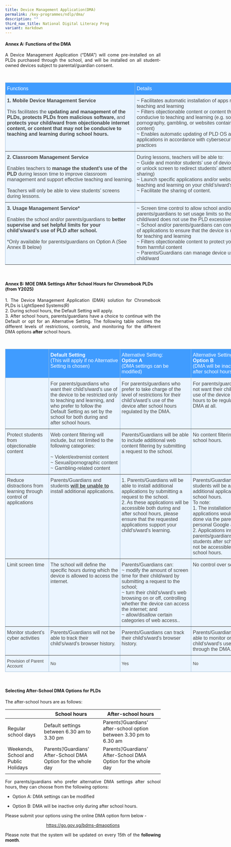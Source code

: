 ```yaml
---
title: Device Management Application(DMA)
permalink: /key-programmes/ndlp/dma/
description: ""
third_nav_title: National Digital Literacy Prog
variant: markdown
---
```

#### Annex A: Functions of the DMA

<p style="text-align:justify">A Device Management Application (“DMA”) will come pre-installed on all PLDs purchased through the school, and will be installed on all student-owned devices subject to parental/guardian consent.   </p>


<br>

<style type="text/css">
.tg  {border-collapse:collapse;border-color:#9ABAD9;border-spacing:0;}
.tg td{background-color:#EBF5FF;border-color:#9ABAD9;border-style:solid;border-width:0px;color:#444;
  font-family:Arial, sans-serif;font-size:14px;overflow:hidden;padding:10px 5px;word-break:normal;}
.tg th{background-color:#409cff;border-color:#9ABAD9;border-style:solid;border-width:0px;color:#fff;
  font-family:Arial, sans-serif;font-size:14px;font-weight:normal;overflow:hidden;padding:10px 5px;word-break:normal;}
.tg .tg-cey4{border-color:inherit;font-size:16px;text-align:left;vertical-align:top}
</style>
<table class="tg" style="undefined;table-layout: fixed; width: 842px">
<colgroup>
<col style="width: 421px">
<col style="width: 421px">
</colgroup>
<thead>
  <tr>
    <th class="tg-cey4">Functions</th>
    <th class="tg-cey4">Details</th>
  </tr>
</thead>
<tbody>
  <tr>
    <td class="tg-cey4"><span style="font-weight:bold">1. Mobile Device Management Service</span><br><br>This facilitates the <span style="font-weight:bold">updating and management of the PLDs, protects PLDs from malicious software, </span>and<span style="font-weight:bold"> protects your child/ward from objectionable internet content, or content that may not be conducive to teaching and learning during school hours.</span></td>
    <td class="tg-cey4">~ Facilitates automatic installation of apps required for teaching and learning<br>~ Filters objectionable content or content that may not be conducive to teaching and learning (e.g. social media, pornography, gambling, or websites containing extremist content)<br>~ Enables automatic updating of PLD OS and its applications in accordance with cybersecurity best practices</td>
  </tr>
  <tr>
    <td class="tg-cey4"><span style="font-weight:bold">2. Classroom Management Service</span><br><br>Enables teachers to <span style="font-weight:bold">manage the student’s use of the PLD </span>during lesson time to improve classroom management and support effective teaching and learning.<br><br>Teachers will only be able to view students’ screens during lessons.</td>
    <td class="tg-cey4">During lessons, teachers will be able to:<br>~ Guide and monitor students’ use of devices (e.g., lock or unlock screen to redirect students’ attention or screen sharing)<br>~ Launch specific applications and/or websites for teaching and learning on your child’s/ward’s device<br>~ Facilitate the sharing of content.</td>
  </tr>
  <tr>
    <td class="tg-cey4"><span style="font-weight:bold">3. Usage Management Service*</span><br><br>Enables the school and/or parents/guardians to <span style="font-weight:bold">better supervise and set helpful limits for your child’s/ward’s use of PLD after school. </span><br><br>*Only available for parents/guardians on Option A (See Annex B below)</td>
    <td class="tg-cey4">~ Screen time control to allow school and/or parents/guardians to set usage limits so that your child/ward does not use the PLD excessively<br>~ School and/or parents/guardians can control installation of applications to ensure that the device is used optimally for teaching and learning<br>~ Filters objectionable content to protect your child/ward from harmful content<br>~ Parents/Guardians can manage device usage of child/ward</td>
  </tr>
</tbody>
</table>

<br>


#### Annex B: MOE DMA Settings After School Hours for Chromebook PLDs (from Y2025)


<p style="text-align:justify;">1. The Device Management Application (DMA) solution for Chromebook PLDs is LightSpeed Systems(R)  <br>2.     During school hours, the Default Setting will apply. <br>3. After school hours, parents/guardians have a choice to continue with the Default or opt for an Alternative Setting. The following table outlines the different levels of restrictions, controls, and monitoring for the different DMA options <b>after</b> school hours.</p>

<br>
<style type="text/css">
.tg  {border-collapse:collapse;border-color:#9ABAD9;border-spacing:0;}
.tg td{background-color:#EBF5FF;border-color:#9ABAD9;border-style:solid;border-width:1px;color:#444;
  font-family:Arial, sans-serif;font-size:14px;overflow:hidden;padding:10px 5px;word-break:normal;}
.tg th{background-color:#409cff;border-color:#9ABAD9;border-style:solid;border-width:1px;color:#fff;
  font-family:Arial, sans-serif;font-size:14px;font-weight:normal;overflow:hidden;padding:10px 5px;word-break:normal;}
.tg .tg-186s{border-color:inherit;font-size:medium;text-align:left;vertical-align:top}
</style>
<table class="tg" style="undefined;table-layout: fixed; width: 834px">
<colgroup>
<col style="width: 141px">
<col style="width: 231px">
<col style="width: 231px">
<col style="width: 231px">
</colgroup>
<thead>
  <tr>
    <th class="tg-186s"></th>
		<th class="tg-186s"><b>Default Setting</b><br>(This will apply if no Alternative Setting is chosen)<br></th>
		<th class="tg-186s">Alternative Setting:<br><b>Option A</b><br>(DMA settings can be modified)</th>
		<th class="tg-186s">Alternative Setting:<br><b>Option B</b><br>(DMA will be inactive <b>only</b> after school hours)</th>
  </tr>
</thead>
<tbody>
  <tr>
    <td class="tg-186s"></td>
    <td class="tg-186s">For parents/guardians who want their child’s/ward’s use of the device to be restricted only to teaching and learning, and who prefer to follow the Default Setting as set by the school for both during and after school hours.</td>
    <td class="tg-186s"><span style="font-weight:400;font-style:normal">For parents/guardians who prefer to take charge of the level of restrictions for their child’s/ward’s use of the device after school hours regulated by the DMA.</span></td>
    <td class="tg-186s">For parents/guardians who do not want their child’s/ward’s use of the device after school hours to be regulated by the DMA at all.</td>
  </tr>
  <tr>
    <td class="tg-186s">Protect students from objectionable content</td>
    <td class="tg-186s">Web content filtering will include, but not limited to the following categories:<br><br>~ Violent/extremist content<br>~ Sexual/pornographic content<br>~ Gambling-related content</td>
    <td class="tg-186s">Parents/Guardians will be able to include additional web content filtering by submitting a request to the school.</td>
    <td class="tg-186s">No content filtering at all after school hours.</td>
  </tr>
  <tr>
    <td class="tg-186s">Reduce distractions from learning through control of applications</td>
    <td class="tg-186s">Parents/Guardians and students <b><u>will be unable to</u></b> install additional applications.</td>
    <td class="tg-186s">1. Parents/Guardians will be able to install additional applications by submitting a request to the school.<br><span style="font-weight:400;font-style:normal">2. As these applications will be accessible both during and after school hours, please ensure that the requested applications support your child's/ward's learning.</span><br></td>
		<td class="tg-186s">Parents/Guardians and/or students will be able to install additional applications after school hours. <br> To note:<br>1. The installation of applications would have to be done via the parent’s/student’s personal Google account. <br>2. Applications installed by parents/guardians and/or students after school hours will not be accessible during school hours.</td>
  </tr>
  <tr>
    <td class="tg-186s">Limit screen time</td>
    <td class="tg-186s">The school will define the specific hours during which the device is allowed to access the internet.</td>
    <td class="tg-186s">Parents/Guardians can: <br>~ modify the amount of screen time for their child/ward by submitting a request to the school; <br>~ turn their child's/ward’s web browsing on or off, controlling whether the device can access the internet; and <br>~ allow/disallow certain categories of web access..</td>
    <td class="tg-186s">No control over screen time.</td>
  </tr>
  <tr>
    <td class="tg-186s">Monitor student's cyber activities</td>
    <td class="tg-186s">Parents/Guardians will not be able to track their child's/ward's browser history. </td>
    <td class="tg-186s">Parents/Guardians can track their child's/ward's browser history.</td>
		<td class="tg-186s">Parents/Guardians will <u>not</u> be able to monitor or control their child's/ward's use of the device through the DMA. </td>
	</tr><tr>
		<td>Provision of Parent Account</td>
		<td>No</td>
		<td>Yes</td>
		<td>No</td>
  </tr>
</tbody>
</table>
<br>

#### Selecting After-School DMA Options for PLDs

The after-school hours are as follows:

|  | School hours| After-school hours |
| -------- | -------- | -------- |
| Regular school days     | Default settings between 6.30 am to 3.30 pm     | Parents’/Guardians’ after-school option between 3.30 pm to 6.30 am     |
| Weekends, School and Public Holidays     | Parents’/Guardians’ After-School DMA Option for the whole day     | Parents’/Guardians’ After-School DMA Option for the whole day     |
||||


<p style="text-align:justify">For parents/guardians who prefer alternative DMA settings after school hours, they can choose from the following options:</p>

* <p style="text-align:justify">Option A: DMA settings can be modified</p>
* <p style="text-align:justify">Option B: DMA will be inactive only during after school hours.</p>

<p style="text-align:justify">Please submit your options using the online DMA option form below -&nbsp;<br></p>
 
 <p style="text-align:center"><a href="https://go.gov.sg/bdms-dmaoptions">https://go.gov.sg/bdms-dmaoptions</a></p>

  
<p style="text-align:justify">Please note that the system will be updated on every 15th of the <b>following month</b>.  <br><br>
</p>